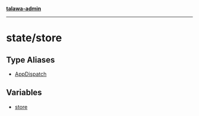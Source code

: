 [**talawa-admin**](../../README.md)

***

# state/store

## Type Aliases

- [AppDispatch](type-aliases/AppDispatch.md)

## Variables

- [store](variables/store.md)
